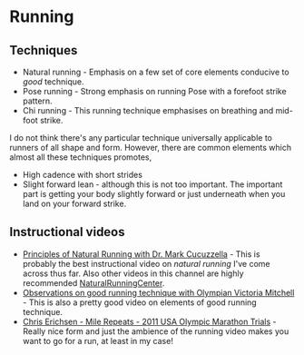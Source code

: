 # Running

## Techniques

- Natural running - Emphasis on a few set of core elements conducive to _good_ technique.
- Pose running - Strong emphasis on running Pose with a forefoot strike pattern.
- Chi running - This running technique emphasises on breathing and mid-foot
  strike.
  
I do not think there's any particular technique universally applicable to
runners of all shape and form. However, there are common elements which almost
all these techniques promotes,
- High cadence with short strides
- Slight forward lean - although this is not too important. The important part
  is getting your body slightly forward or just underneath when you land on your
  forward strike.

## Instructional videos

- [Principles of Natural Running with Dr. Mark Cucuzzella](https://www.youtube.com/watch?v=zSIDRHUWlVo) - This is probably
  the best instructional video on _natural running_ I've come across thus far.
  Also other videos in this channel are highly recommended [NaturalRunningCenter](https://www.youtube.com/user/NaturalRunningCenter).
- [Observations on good running technique with Olympian Victoria Mitchell](https://www.youtube.com/watch?v=EVH2qOwZd18) - This is also a pretty
  good video on elements of good running technique.
- [Chris Erichsen - Mile Repeats - 2011 USA Olympic Marathon Trials](https://www.youtube.com/watch?v=tLKkx5yYZes) - Really nice form and
  just the ambience of the running video makes you want to go for a run, at
  least in my case!
